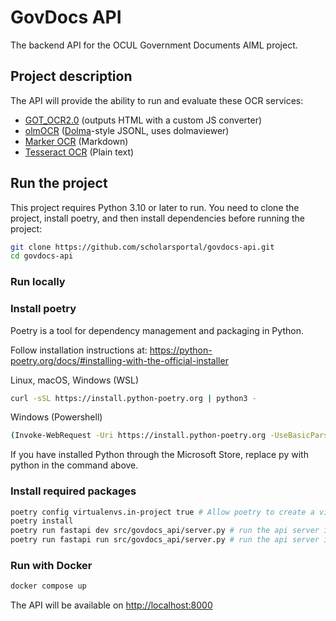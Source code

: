 # GovDocs API

The backend API for the OCUL Government Documents AIML project.

## Project description

The API will provide the ability to run and evaluate these OCR services:

* [GOT_OCR2.0](https://github.com/Ucas-HaoranWei/GOT-OCR2.0) (outputs HTML with a custom JS converter)
* [olmOCR](https://github.com/allenai/olmocr) ([Dolma](https://github.com/allenai/dolma)-style JSONL, uses dolmaviewer)
* [Marker OCR](https://github.com/VikParuchuri/marker) (Markdown)
* [Tesseract OCR](https://github.com/tesseract-ocr/tesseract) (Plain text)

## Run the project

This project requires Python 3.10 or later to run. You need to clone the project, install poetry, and then install dependencies before running the project:

```bash
git clone https://github.com/scholarsportal/govdocs-api.git
cd govdocs-api
```

### Run locally

### Install poetry 

Poetry is a tool for dependency management and packaging in Python.

Follow installation instructions at: https://python-poetry.org/docs/#installing-with-the-official-installer

Linux, macOS, Windows (WSL)
```bash
curl -sSL https://install.python-poetry.org | python3 -
```
Windows (Powershell)
```bash
(Invoke-WebRequest -Uri https://install.python-poetry.org -UseBasicParsing).Content | py -
```
If you have installed Python through the Microsoft Store, replace py with python in the command above.

### Install required packages
```bash
poetry config virtualenvs.in-project true # Allow poetry to create a virual env within project directory
poetry install
poetry run fastapi dev src/govdocs_api/server.py # run the api server in development mode
poetry run fastapi run src/govdocs_api/server.py # run the api server in production mode
```

### Run with Docker

```bash
docker compose up
```

The API will be available on <http://localhost:8000>
